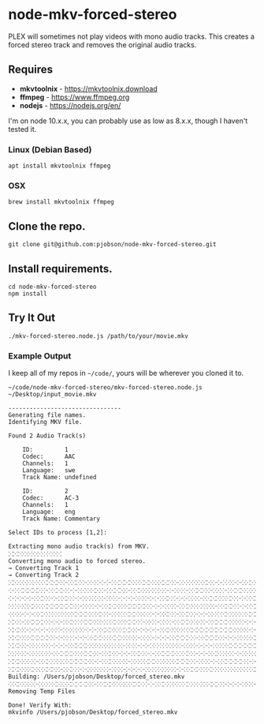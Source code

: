 # node-mkv-forced-stereo

PLEX will sometimes not play videos with mono audio tracks.  This creates a forced stereo track and removes the original audio tracks.

## Requires

* **mkvtoolnix** - https://mkvtoolnix.download
* **ffmpeg** - https://www.ffmpeg.org
* **nodejs** - https://nodejs.org/en/

I'm on node 10.x.x, you can probably use as low as 8.x.x, though I haven't tested it.

### Linux (Debian Based)

`apt install mkvtoolnix ffmpeg`

### OSX

`brew install mkvtoolnix ffmpeg`

## Clone the repo.

`git clone git@github.com:pjobson/node-mkv-forced-stereo.git`

## Install requirements.

```
cd node-mkv-forced-stereo
npm install
```

## Try It Out

`./mkv-forced-stereo.node.js /path/to/your/movie.mkv`

### Example Output

I keep all of my repos in `~/code/`, yours will be wherever you cloned it to.

`~/code/node-mkv-forced-stereo/mkv-forced-stereo.node.js ~/Desktop/input_movie.mkv`

```
--------------------------------
Generating file names.
Identifying MKV file.

Found 2 Audio Track(s)

	ID:         1
	Codec:      AAC
	Channels:   1
	Language:   swe
	Track Name: undefined

	ID:         2
	Codec:      AC-3
	Channels:   1
	Language:   eng
	Track Name: Commentary

Select IDs to process [1,2]:

Extracting mono audio track(s) from MKV.
⁙⁙⁙⁘⁙⁘⁙⁘⁙⁘⁙
Converting mono audio to forced stereo.
→ Converting Track 1
→ Converting Track 2
⁙⁙⁘⁙⁘⁙⁘⁙⁙⁙⁙⁘⁘⁙⁙⁘⁘⁙⁘⁘⁘⁘⁙⁙⁙⁙⁘⁙⁙⁙⁘⁙⁙⁙⁘⁘⁙⁘⁙⁘⁙⁙⁘⁘⁘⁙⁘⁘⁘⁙⁙⁘⁙⁙⁘⁙⁙⁘⁙⁙⁘⁘⁘⁘⁙
⁘⁘⁙⁙⁙⁙⁙⁘⁘⁙⁙⁙⁘⁘⁘⁙⁘⁙⁙⁘⁘⁙⁙⁙⁘⁘⁙⁙⁘⁙⁘⁙⁘⁘⁘⁙⁘⁘⁙⁙⁙⁘⁘⁙⁘⁘⁙⁙⁙⁘⁙⁘⁙⁙⁘⁙⁙⁙⁙⁘⁘⁙⁙⁙⁙
⁘⁘⁘⁘⁘⁘⁙⁙⁘⁘⁘⁙⁙⁘⁘⁘⁙⁘⁙⁘⁘⁙⁘⁘⁘⁘⁘⁙⁘⁘⁘⁘⁙⁙⁘⁘⁘⁘⁙⁘⁘⁙⁙⁙⁘⁙⁙⁘⁘⁘⁙⁙⁘⁙⁘⁘⁘⁘⁘⁘⁙⁙⁙⁘⁘
⁙⁘⁙⁘⁙⁙⁘⁙⁙⁙⁙⁙⁙⁙⁘⁘⁙⁘⁘⁘⁙⁙⁙⁘⁙⁙⁙⁙⁙⁘⁘⁘⁘⁙⁘⁘⁙⁙⁘⁙⁘⁙⁘⁘⁙⁙⁙⁘⁘⁘⁙⁙⁘⁘⁘⁘⁙⁘⁘⁘⁙⁙⁙⁙⁘
⁘⁙⁘⁘⁘⁘⁙⁙⁘⁙⁘⁙⁘⁙⁙⁙⁙⁘⁙⁙⁘⁘⁙⁘⁙⁙⁙⁘⁙⁘⁘⁘⁙⁙⁘⁘⁙⁙⁘⁘⁘⁘⁙⁘⁙⁙⁘⁙⁘⁙⁙⁙⁙⁙⁘⁘⁙⁘⁙⁘⁙⁘⁙⁙⁘
⁙⁙⁘⁘⁙⁙⁙⁙⁘⁘⁘⁘⁙⁙⁘⁙⁙⁙⁘⁙⁘⁙⁙⁘⁙⁙⁙⁘⁘⁙⁘⁘⁙⁘⁘⁙⁙⁙⁘⁙⁘⁘⁙⁙⁙⁙⁘⁙⁘⁘⁘⁘⁘⁙⁘⁘⁙⁘⁘⁙⁙⁘⁙⁘⁙
⁙⁙⁙⁘⁘⁘⁘⁘⁘⁙⁘⁘⁙⁘⁙⁘⁘⁘⁘⁙⁙⁙⁘⁙⁙⁙⁘⁘⁘⁘⁘⁘⁙⁙⁘⁙⁘⁙⁙⁙⁙⁙⁙⁙⁙⁙⁙⁘⁙⁘⁘⁘⁙⁘⁘⁘⁙⁙⁙⁙⁙⁘⁙⁘⁘
⁙⁙⁙⁘⁙⁙⁙⁙⁙⁘⁘⁘⁙⁘⁘⁘⁘⁙⁙⁙⁘⁙⁙⁙⁘⁙⁘⁘⁙⁘⁘⁘⁘⁘⁙⁙⁙⁙⁘⁘⁙⁙⁙⁙⁘⁘⁘⁘⁙⁘⁙⁙⁙⁙⁘⁙⁘⁘⁙⁙⁙⁘⁙⁘⁘
⁙⁙⁙⁘⁘⁙⁘⁙⁘⁘⁘⁘⁘⁙⁙⁙⁙⁘⁙⁘⁙⁘⁙⁘⁘⁙⁘⁘⁘⁘⁙⁘⁙⁘⁙⁘⁘⁙⁘⁘⁘⁘⁘⁙⁘⁙⁙⁙⁙⁙⁙⁙⁙⁘⁘⁙⁘⁙⁘⁙⁘⁘⁙⁘⁘
⁙⁘⁙⁘⁘⁙⁘⁙⁘⁘⁙⁙⁙⁙⁘⁙⁙⁙⁘⁘⁙⁙⁘⁘⁘⁘⁙⁙⁘⁘⁘⁙⁙⁙⁙⁘⁙⁙⁘⁘⁘⁘⁙⁙⁘⁙⁘⁘⁘⁙⁘⁙⁘⁙⁘⁙⁙⁙⁘⁘⁙⁙⁘⁘⁘
⁙⁙⁙⁘⁙⁘⁘⁙⁙⁘⁙⁘⁙⁙⁙⁙⁙⁘⁘⁘⁙⁙⁘⁙⁘⁘⁙⁘⁙⁙⁙⁘⁙⁘⁙⁙⁙⁙⁘⁘⁙⁘⁘⁘⁙⁙⁙⁙⁙⁘⁘⁘⁘⁙⁙⁙⁘⁙⁘⁘⁙⁘⁘⁙⁘
⁙⁙⁙⁘⁙⁙⁘⁙⁙⁙⁘⁘⁙⁙⁘⁘⁘⁙⁘⁙⁘⁘⁙⁘⁘⁘⁘⁘⁘⁙⁘⁙⁘⁙⁘⁘⁘⁙⁙⁙⁘⁙⁙⁘⁙⁘⁙⁘⁙⁘⁙⁙⁙⁙⁙⁙⁙⁘⁘⁙⁘⁘⁙
Building: /Users/pjobson/Desktop/forced_stereo.mkv
⁘⁙⁙⁘⁙⁘⁘⁙⁘⁙⁙⁘⁙⁙⁙⁙⁙⁘⁘⁙⁙⁙⁘⁙⁘⁙⁙⁙⁘⁘⁘⁙⁙⁘⁙⁘⁙⁙⁘⁙⁘⁙⁙⁙⁘⁘⁘⁘⁘⁙⁘⁘⁙⁙⁘⁙⁘⁘⁙⁙⁙⁘⁙⁘⁙⁙⁙⁙
Removing Temp Files

Done! Verify With:
mkvinfo /Users/pjobson/Desktop/forced_stereo.mkv
```
